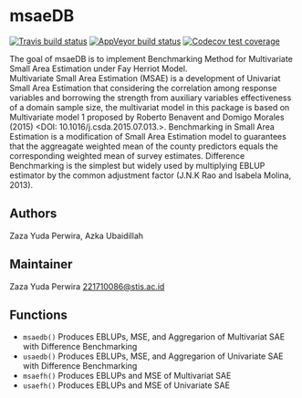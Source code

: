 
<!-- README.md is generated from README.Rmd. Please edit that file -->

# msaeDB

<!-- badges: start -->

[![Travis build
status](https://travis-ci.com/zazaperwira/msaeDB.svg?branch=master)](https://travis-ci.com/zazaperwira/msaeDB)
[![AppVeyor build
status](https://ci.appveyor.com/api/projects/status/github/zazaperwira/msaeDB?branch=master&svg=true)](https://ci.appveyor.com/project/zazaperwira/msaeDB)
[![Codecov test
coverage](https://codecov.io/gh/zazaperwira/msaeDB/branch/master/graph/badge.svg)](https://codecov.io/gh/zazaperwira/msaeDB?branch=master)
<!-- badges: end -->

The goal of msaeDB is to implement Benchmarking Method for Multivariate
Small Area Estimation under Fay Herriot Model.  
Multivariate Small Area Estimation (MSAE) is a development of Univariat
Small Area Estimation that considering the correlation among response
variables and borrowing the strength from auxiliary variables
effectiveness of a domain sample size, the multivariat model in this
package is based on Multivariate model 1 proposed by Roberto Benavent
and Domigo Morales (2015) \<DOI: 10.1016/j.csda.2015.07.013.\>.
Benchmarking in Small Area Estimation is a modification of Small Area
Estimation model to guarantees that the aggreagate weighted mean of the
county predictors equals the corresponding weighted mean of survey
estimates. Difference Benchmarking is the simplest but widely used by
multiplying EBLUP estimator by the common adjustment factor (J.N.K Rao
and Isabela Molina, 2013).

## Authors

Zaza Yuda Perwira, Azka Ubaidillah

## Maintainer

Zaza Yuda Perwira <221710086@stis.ac.id>

## Functions

  - `msaedb()` Produces EBLUPs, MSE, and Aggregarion of Multivariat SAE
    with Difference Benchmarking
  - `usaedb()` Produces EBLUPs, MSE, and Aggregarion of Univariate SAE
    with Difference Benchmarking
  - `msaefh()` Produces EBLUPs and MSE of Multivariat SAE
  - `usaefh()` Produces EBLUPs and MSE of Univariate SAE
